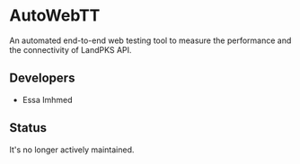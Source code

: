 # AutoWebTT
An automated end-to-end web testing tool to measure the performance and the connectivity of LandPKS API.
## Developers
- Essa Imhmed

## Status
It's no longer actively maintained.
